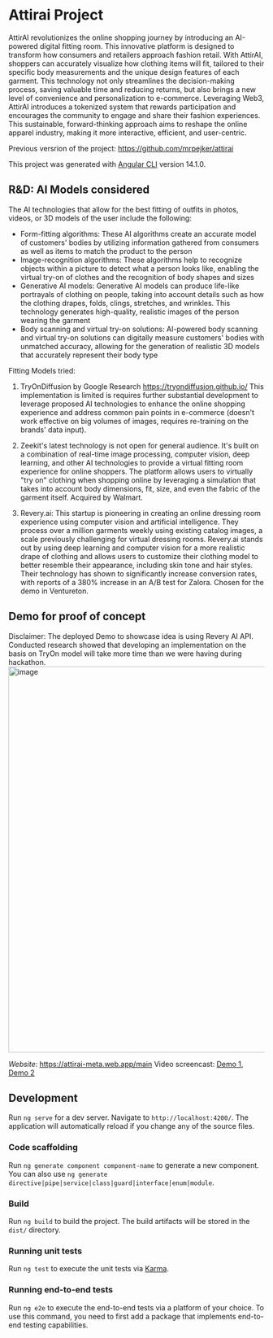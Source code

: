 # Attirai Project 
AttirAI revolutionizes the online shopping journey by introducing an AI-powered digital fitting room. This innovative platform is designed to transform how consumers and retailers approach fashion retail. With AttirAI, shoppers can accurately visualize how clothing items will fit, tailored to their specific body measurements and the unique design features of each garment. This technology not only streamlines the decision-making process, saving valuable time and reducing returns, but also brings a new level of convenience and personalization to e-commerce. Leveraging Web3, AttirAI introduces a tokenized system that rewards participation and encourages the community to engage and share their fashion experiences. This sustainable, forward-thinking approach aims to reshape the online apparel industry, making it more interactive, efficient, and user-centric.


Previous versrion of the project: https://github.com/mrpejker/attirai

This project was generated with [Angular CLI](https://github.com/angular/angular-cli) version 14.1.0.

## R&D: AI Models considered
The AI technologies that allow for the best fitting of outfits in photos, videos, or 3D models of the user include the following:
- Form-fitting algorithms: These AI algorithms create an accurate model of customers' bodies by utilizing information gathered from consumers as well as items to match the product to the person
- Image-recognition algorithms: These algorithms help to recognize objects within a picture to detect what a person looks like, enabling the virtual try-on of clothes and the recognition of body shapes and sizes
- Generative AI models: Generative AI models can produce life-like portrayals of clothing on people, taking into account details such as how the clothing drapes, folds, clings, stretches, and wrinkles. This technology generates high-quality, realistic images of the person wearing the garment
- Body scanning and virtual try-on solutions: AI-powered body scanning and virtual try-on solutions can digitally measure customers' bodies with unmatched accuracy, allowing for the generation of realistic 3D models that accurately represent their body type

Fitting Models tried:

1) TryOnDiffusion by Google Research https://tryondiffusion.github.io/
This implementation is limited is requires further substantial development to leverage proposed AI technologies to enhance the online shopping experience and address common pain points in e-commerce (doesn't work effective on big volumes of images, requires re-training on the brands' data input).

2) Zeekit's latest technology is  not open for general audience. It's built on a combination of real-time image processing, computer vision, deep learning, and other AI technologies to provide a virtual fitting room experience for online shoppers. The platform allows users to virtually "try on" clothing when shopping online by leveraging a simulation that takes into account body dimensions, fit, size, and even the fabric of the garment itself. Acquired by Walmart.

3) Revery.ai: This startup is pioneering in creating an online dressing room experience using computer vision and artificial intelligence. They process over a million garments weekly using existing catalog images, a scale previously challenging for virtual dressing rooms. Revery.ai stands out by using deep learning and computer vision for a more realistic drape of clothing and allows users to customize their clothing model to better resemble their appearance, including skin tone and hair styles. Their technology has shown to significantly increase conversion rates, with reports of a 380% increase in an A/B test for Zalora. Chosen for the demo in Ventureton.

## Demo for proof of concept
Disclaimer: The deployed Demo to showcase idea is using Revery AI API. Conducted research showed that developing an implementation on the basis on TryOn model will take more time than we were having during hackathon. 
<img width="759" alt="image" src="https://github.com/VR8889/attirai/assets/8280427/831c0c44-10ab-4ddf-b5a0-9eeb8bf45c04">

*Website*: https://attirai-meta.web.app/main
Video screencast: [Demo 1](https://youtu.be/197bk9e9kOg), [Demo 2](https://youtu.be/aiA3NT9ZZCM)



## Development 

Run `ng serve` for a dev server. Navigate to `http://localhost:4200/`. The application will automatically reload if you change any of the source files.

### Code scaffolding

Run `ng generate component component-name` to generate a new component. You can also use `ng generate directive|pipe|service|class|guard|interface|enum|module`.

### Build

Run `ng build` to build the project. The build artifacts will be stored in the `dist/` directory.

### Running unit tests

Run `ng test` to execute the unit tests via [Karma](https://karma-runner.github.io).

### Running end-to-end tests

Run `ng e2e` to execute the end-to-end tests via a platform of your choice. To use this command, you need to first add a package that implements end-to-end testing capabilities.


